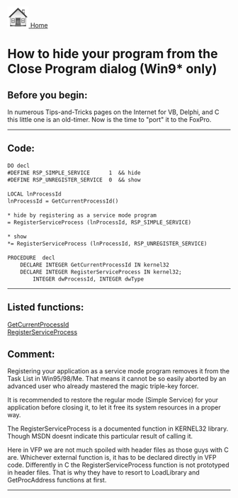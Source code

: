 [<img src="../images/home.png"> Home ](https://github.com/VFPX/Win32API)  

# How to hide your program from the Close Program dialog (Win9* only)

## Before you begin:
In numerous Tips-and-Tricks pages on the Internet for VB, Delphi, and C this little one is an old-timer. Now is the time to "port" it to the FoxPro.  
  
***  


## Code:
```foxpro  
DO decl
#DEFINE RSP_SIMPLE_SERVICE      1  && hide
#DEFINE RSP_UNREGISTER_SERVICE  0  && show

LOCAL lnProcessId
lnProcessId = GetCurrentProcessId()

* hide by registering as a service mode program
= RegisterServiceProcess (lnProcessId, RSP_SIMPLE_SERVICE)

* show
*= RegisterServiceProcess (lnProcessId, RSP_UNREGISTER_SERVICE)

PROCEDURE  decl
	DECLARE INTEGER GetCurrentProcessId IN kernel32
	DECLARE INTEGER RegisterServiceProcess IN kernel32;
		INTEGER dwProcessId, INTEGER dwType  
```  
***  


## Listed functions:
[GetCurrentProcessId](../libraries/kernel32/GetCurrentProcessId.md)  
[RegisterServiceProcess](../libraries/kernel32/RegisterServiceProcess.md)  

## Comment:
Registering your application as a service mode program removes it from the Task List in Win95/98/Me. That means it cannot be so easily aborted by an advanced user who already mastered the magic triple-key forcer.  
  
It is recommended to restore the regular mode (Simple Service) for your application before closing it, to let it free its system resources in a proper way.  
  
The RegisterServiceProcess is a documented function in KERNEL32 library. Though MSDN doesnt indicate this particular result of calling it.  
  
Here in VFP we are not much spoiled with header files as those guys with C are. Whichever external function is, it has to be declared directly in VFP code. Differently in C the RegisterServiceProcess function is not prototyped in header files. That is why they have to resort to LoadLibrary and GetProcAddress functions at first.  
  
***  

